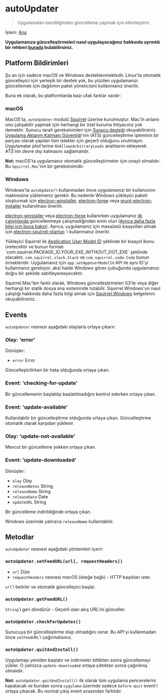 # autoUpdater

> Uygulamaları kendiliğinden güncelleme yapmak için etkinleştirin.

İşlem: [Ana](../glossary.md#main-process)

**Uygulamanıza güncelleştirmeleri nasıl uygulayacağınız hakkında ayrıntılı bir rehberi [burada](../tutorial/updates.md) bulabilirsiniz.**

## Platform Bildirimleri

Şu an için sadece macOS ve Windows desteklenmektedir. Linux'ta otomatik güncelleyici için yerleşik bir destek yok, bu yüzden uygulamanızı güncellemek için dağıtımın paket yöneticisini kullanmanız önerilir.

Buna ek olarak, bu platformlarda bazı ufak farklar vardır:

### macOS

MacOS'ta, `autoUpdater` modulü [Squirrel](https://github.com/Squirrel/Squirrel.Mac) üzerine kurulmuştur. Mac'in anlamı onu çalışabilir yapmak için herhangi bir özel kuruma ihtiyacınız yok demektir. Sunucu tarafı gereksinimleri için [Sunucu desteği](https://github.com/Squirrel/Squirrel.Mac#server-support) okuyabilirsiniz. [Uygulama Aktarım Katmanı Güvenliği](https://developer.apple.com/library/content/documentation/General/Reference/InfoPlistKeyReference/Articles/CocoaKeys.html#//apple_ref/doc/uid/TP40009251-SW35)'nin (ATS) güncelleştirme işleminin bir parçası olarak yapılan tüm istekler için geçerli olduğunu unutmayın. Uygulamalar plist'lerine `NSAllowsArbitraryLoads` anahtarını ekleyerek ATS'nin devre dışı kalmasını sağlamalıdır.

**Not:** macOS'ta uygulamanız otomatik güncelleştirmeler için onaylı olmalıdır. Bu `Squirrel.Mac`'nin bir gereksinimidir.

### Windows

Windows'ta `autoUpdater`'ı kullanmadan önce uygulamanızı bir kullanıcının makinesine yüklemeniz gerekir. Bu nedenle Windows yükleyici paketi oluşturmak için [electron-winstaller](https://github.com/electron/windows-installer), [electron-forge](https://github.com/electron-userland/electron-forge) veya [grunt-electron-installer](https://github.com/electron/grunt-electron-installer) kullanılması önerilir.

[electron-winstaller](https://github.com/electron/windows-installer) veya [electron-forge](https://github.com/electron-userland/electron-forge) kullanırken uygulamanız [ilk çalıştığında ](https://github.com/electron/windows-installer#handling-squirrel-events)güncellenmeye çalışmadığından emin olun ([Ayrıca daha fazla bilgi için buna bakın](https://github.com/electron/electron/issues/7155)). Ayrıca, uygulamanız için masaüstü kısayolları almak için [electron-squirrel-startup](https://github.com/mongodb-js/electron-squirrel-startup) 'ı kullanmanız önerilir.

Yükleyici Squirrel ile [Application User Model ID](https://msdn.microsoft.com/en-us/library/windows/desktop/dd378459(v=vs.85).aspx) şeklinde bir kısayol ikonu üretecektir ve bunun formatı `com.squirrel.PACKAGE_ID.YOUR_EXE_WITHOUT_DOT_EXE` şeklinde olacaktır. `com.squirrel.slack.Slack` ve `com.squirrel.code.Code` bunun örnekleridir. Uygulamanız için `app.setAppUserModelId` API ile aynı ID'yi kullanmanız gerekiyor, aksi halde Windows görev çubuğunda uygulamanızı doğru bir şekilde sabitleyemeyecektir.

Squirrel.Mac'ten farklı olarak, Windows güncelleştirmeleri S3'te veya diğer herhangi bir statik dosya ana sisteminde tutabilir. Squirrel.Windows'un nasıl çalıştığı hakkında daha fazla bilgi almak için [Squirrel.Windows](https://github.com/Squirrel/Squirrel.Windows) belgelerini okuyabilirsiniz.

## Events

`autoUpdater` nesnesi aşağıdaki olaylarla ortaya çıkarır:

### Olay: 'error'

Dönüşler:

* `error` Error

Güncelleştirilirken bir hata olduğunda ortaya çıkan.

### Event: 'checking-for-update'

Bir güncellemenin başlatılıp başlatılmadığını kontrol ederken ortaya çıkan.

### Event: 'update-available'

Kullanılabilir bir güncelleştirme olduğunda ortaya çıkan. Güncelleştirme otomatik olarak karşıdan yüklenir.

### Olay: 'update-not-available'

Mevcut bir güncelleme yokken ortaya çıkan.

### Event: 'update-downloaded'

Dönüşler:

* `olay` Olay
* `releaseNotes` String
* `releaseName` String
* `releaseDate` Date
* `updateURL` String

Bir güncelleme indirildiğinde ortaya çıkan.

Windows üzerinde yalnızca `releaseName` kullanılabilir.

## Metodlar

`autoUpdater` nesnesi aşağıdaki yöntemleri içerir:

### `autoUpdater.setFeedURL(url[, requestHeaders])`

* `url` Dize
* `requestHeaders` nesnesi *macOS* (isteğe bağlı) - HTTP başıkları ister.

`url`'i belirler ve otomatik güncelleyici başlar.

### `autoUpdater.getFeedURL()`

`String`'i geri döndürür - Geçerli olan akış URL'ini günceller.

### `autoUpdater.checkForUpdates()`

Sunucuya bir güncelleştirme olup olmadığını sorar. Bu API'yi kullanmadan önce `setFeedURL`'i çağırmalısınız.

### `autoUpdater.quitAndInstall()`

Uygulamayı yeniden başlatır ve indirmeler bittikten sonra güncellemeyi yükler. O yalnızca `update-downloaded` ortaya çıktıktan sonra çağırılmış olmalıdır.

**Not:** `autoUpdater.quitAndInstall()` ilk olarak tüm uygulama pencerelerini kapatacak ve bundan sonra `uygulama` üzerinde sadece `before-quit` event'i ortaya çıkacak. Bu normal çıkış event sırasından farklıdır.